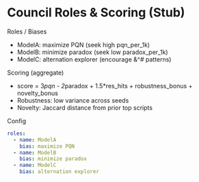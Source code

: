 # Council Roles & Scoring (Stub)

Roles / Biases
- ModelA: maximize PQN (seek high pqn_per_1k)
- ModelB: minimize paradox (seek low paradox_per_1k)
- ModelC: alternation explorer (encourage &^# patterns)

Scoring (aggregate)
- score = 3*pqn - 2*paradox + 1.5*res_hits + robustness_bonus + novelty_bonus
- Robustness: low variance across seeds
- Novelty: Jaccard distance from prior top scripts

Config
```yaml
roles:
  - name: ModelA
    bias: maximize PQN
  - name: ModelB
    bias: minimize paradox
  - name: ModelC
    bias: alternation explorer
```
